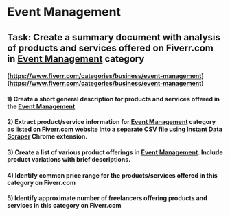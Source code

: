 # Event Management
## Task: Create a summary document with analysis of products and services offered on Fiverr.com in [Event Management](https://www.fiverr.com/categories/business/event-management) category
#### [https://www.fiverr.com/categories/business/event-management](https://www.fiverr.com/categories/business/event-management)
#### 1) Create a short general description for products and services offered in the [Event Management](https://www.fiverr.com/categories/business/event-management)
#### 2) Extract product/service information for [Event Management](https://www.fiverr.com/categories/business/event-management) category as listed on Fiverr.com website into a separate CSV file using [Instant Data Scraper](https://chrome.google.com/webstore/detail/instant-data-scraper/ofaokhiedipichpaobibbnahnkdoiiah) Chrome extension.
#### 3) Create a list of various product offerings in [Event Management](https://www.fiverr.com/categories/business/event-management). Include product variations with brief descriptions.
#### 4) Identify common price range for the products/services offered in this category on Fiverr.com
#### 5) Identify approximate number of freelancers offering products and services in this category on Fiverr.com
